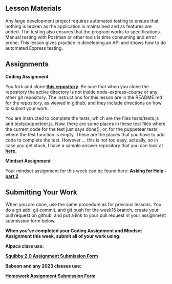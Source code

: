 ## **Lesson Materials**

Any large development project requires automated testing to ensure that nothing is broken as the application is maintained and as features are added. The testing also ensures that the program works to specifications. Manual testing with Postman or other tools is time consuming and error prone. This lesson gives practice in developing an API and shows how to do automated Express testing.

## **Assignments**

**Coding Assignment**

You fork and clone **[this repository](https://github.com/Code-the-Dream-School/chaitest)**. Be sure that when you clone the repository the active directory is not inside node-express-course or any other git repository. The instructions for this lesson are in the README.md for the repository, as viewed in github, and they include directions on how to submit your work.

You are instructed to complete the tests, which are the files tests/tests.js and tests/puppeteer.js. Now, there are some places in these test files where the current code for the test just says done(), or, for the puppeteer tests, where the test function is empty. These are the places that you have to add code to complete the test. However ... this is not too easy, actually, so in case you get stuck, I have a sample answer repository that you can look at **[here.](https://github.com/Code-the-Dream-School/chaitest-ans)**

**Mindset Assignment**

Your mindset assignment for this week can be found here: **[Asking for Help - part 2](https://learn.codethedream.org/mindset-curriculum-asking-for-help-part-2/)**

## **Submitting Your Work**

When you are done, use the same procedure as for previous lessons. You do a git add, git commit, and git push for the week15 branch, create your pull request on github, and put a link to your pull request in your assignment submission form below.

**When you’ve completed your Coding Assignment and Mindset Assignment this week, submit all of your work using:**

**Alpaca class use:**

**[Squibby 2.0 Assignment Submission Form](http://tiny.cc/squibby2)**

**Baboon** **and any 2023 classes use:**

[**Homework Assignment Submission Form**](https://airtable.com/shrBpqHbS6wgInoF9)
